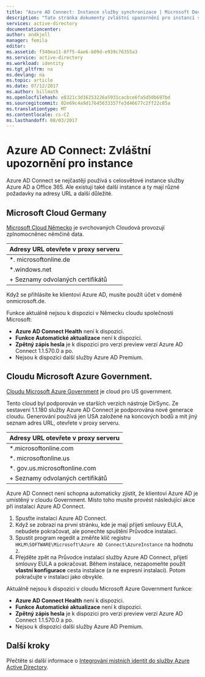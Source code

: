 ```yaml
---
title: "Azure AD Connect: Instance služby synchronizace | Microsoft Docs"
description: "Tato stránka dokumenty zvláštní upozornění pro instancí služby Azure AD."
services: active-directory
documentationcenter: 
author: andkjell
manager: femila
editor: 
ms.assetid: f340ea11-8ff5-4ae6-b09d-e939c76355a3
ms.service: active-directory
ms.workload: identity
ms.tgt_pltfrm: na
ms.devlang: na
ms.topic: article
ms.date: 07/12/2017
ms.author: billmath
ms.openlocfilehash: e8321c3d16253226a5931cacbce6fa5d50b697bd
ms.sourcegitcommit: 02e69c4a9d17645633357fe3d46677c2ff22c85a
ms.translationtype: MT
ms.contentlocale: cs-CZ
ms.lasthandoff: 08/03/2017
---
```

# <a name="azure-ad-connect-special-considerations-for-instances"></a>Azure AD Connect: Zvláštní upozornění pro instance
Azure AD Connect se nejčastěji používá s celosvětové instance služby Azure AD a Office 365. Ale existují také další instance a ty mají různé požadavky na adresy URL a další důležité.

## <a name="microsoft-cloud-germany"></a>Microsoft Cloud Germany
[Microsoft Cloud Německo](http://www.microsoft.de/cloud-deutschland) je svrchovaných Cloudová provozují zplnomocněnec němčině data.

| Adresy URL otevřete v proxy serveru |
| --- |
| \*. microsoftonline.de |
| \*.windows.net |
| + Seznamy odvolaných certifikátů |

Když se přihlásíte ke klientovi Azure AD, musíte použít účet v doméně onmicrosoft.de.

Funkce aktuálně nejsou k dispozici v Německu cloudu společnosti Microsoft:

* **Azure AD Connect Health** není k dispozici.
* **Funkce Automatické aktualizace** není k dispozici.
* **Zpětný zápis hesla** je k dispozici pro verzi preview verzí Azure AD Connect 1.1.570.0 a po.
* Nejsou k dispozici další služby Azure AD Premium.

## <a name="microsoft-azure-government-cloud"></a>Cloudu Microsoft Azure Government.
[Cloudu Microsoft Azure Government](https://azure.microsoft.com/features/gov/) je cloud pro US government.

Tento cloud byl podporován ve starších verzích nástroje DirSync. Ze sestavení 1.1.180 služby Azure AD Connect je podporována nové generace cloudu. Generování používá jen USA založené na koncových bodů a mít jiný seznam adres URL, otevřete v proxy serveru.

| Adresy URL otevřete v proxy serveru |
| --- |
| \*.microsoftonline.com |
| \*. microsoftonline.us |
| \*. gov.us.microsoftonline.com |
| + Seznamy odvolaných certifikátů |

Azure AD Connect není schopna automaticky zjistit, že klientovi Azure AD je umístěný v cloudu Government. Místo toho musíte provést následující akce při instalaci Azure AD Connect.

1. Spusťte instalaci Azure AD Connect.
2. Když se zobrazí na první stránku, kde je mají přijetí smlouvy EULA, nebudete pokračovat, ale ponechte spuštění Průvodce instalací.
3. Spustit program regedit a změňte klíč registru `HKLM\SOFTWARE\Microsoft\Azure AD Connect\AzureInstance` na hodnotu `2`.
4. Přejděte zpět na Průvodce instalací služby Azure AD Connect, přijetí smlouvy EULA a pokračovat. Během instalace, nezapomeňte použít **vlastní konfigurace** cesta instalace (a ne expresní instalaci). Potom pokračujte v instalaci jako obvykle.

Aktuálně nejsou k dispozici v cloudu Microsoft Azure Government funkce:

* **Azure AD Connect Health** není k dispozici.
* **Funkce Automatické aktualizace** není k dispozici.
* **Zpětný zápis hesla** je k dispozici pro verzi preview verzí Azure AD Connect 1.1.570.0 a po.
* Nejsou k dispozici další služby Azure AD Premium.

## <a name="next-steps"></a>Další kroky
Přečtěte si další informace o [Integrování místních identit do služby Azure Active Directory](active-directory-aadconnect.md).
